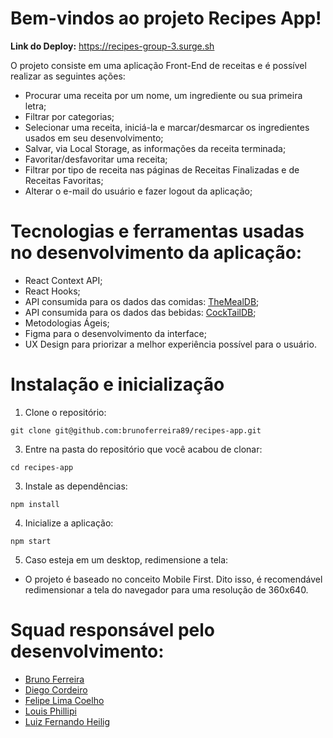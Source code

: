 # Bem-vindos ao projeto Recipes App!

**Link do Deploy:** https://recipes-group-3.surge.sh

O projeto consiste em uma aplicação Front-End de receitas e é possível realizar as seguintes ações:

- Procurar uma receita por um nome, um ingrediente ou sua primeira letra;
- Filtrar por categorias;
- Selecionar uma receita, iniciá-la e marcar/desmarcar os ingredientes usados em seu desenvolvimento;
- Salvar, via Local Storage, as informações da receita terminada;
- Favoritar/desfavoritar uma receita;
- Filtrar por tipo de receita nas páginas de Receitas Finalizadas e de Receitas Favoritas;
- Alterar o e-mail do usuário e fazer logout da aplicação;

# Tecnologias e ferramentas usadas no desenvolvimento da aplicação:

- React Context API;
- React Hooks;
- API consumida para os dados das comidas: [TheMealDB](https://www.themealdb.com/);
- API consumida para os dados das bebidas: [CockTailDB](https://www.thecocktaildb.com/);
- Metodologias Ágeis;
- Figma para o desenvolvimento da interface;
- UX Design para priorizar a melhor experiência possível para o usuário.

# Instalação e inicialização

  1. Clone o repositório:

    git clone git@github.com:brunoferreira89/recipes-app.git
  
  3. Entre na pasta do repositório que você acabou de clonar:

    cd recipes-app

  3. Instale as dependências:

    npm install

  4. Inicialize a aplicação:
  
    npm start

  5. Caso esteja em um desktop, redimensione a tela:

  - O projeto é baseado no conceito Mobile First. Dito isso, é recomendável redimensionar a tela do navegador para uma resolução de 360x640.

# Squad responsável pelo desenvolvimento:

  - [Bruno Ferreira](https://github.com/brunoferreira89)
  - [Diego Cordeiro](https://github.com/Diego-Cordeiro0406)
  - [Felipe Lima Coelho](https://github.com/felipe-lima-coelho)
  - [Louis Phillipi](https://github.com/Louisph08)
  - [Luiz Fernando Heilig](https://github.com/luizheilig)  
